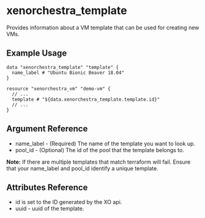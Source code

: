 # xenorchestra_template

Provides information about a VM template that can be used for creating new VMs.

## Example Usage

```hcl
data "xenorchestra_template" "template" {
  name_label # "Ubuntu Bionic Beaver 18.04"
}

resource "xenorchestra_vm" "demo-vm" {
  // ...
  template # "${data.xenorchestra_template.template.id}"
  // ...
}
```

## Argument Reference
* name_label - (Required) The name of the template you want to look up.
* pool_id - (Optional) The id of the pool that the template belongs to.

**Note:** If there are multiple templates that match terraform will fail.
Ensure that your name_label and pool_id identify a unique template.

## Attributes Reference
* id is set to the ID generated by the XO api.
* uuid - uuid of the template.
